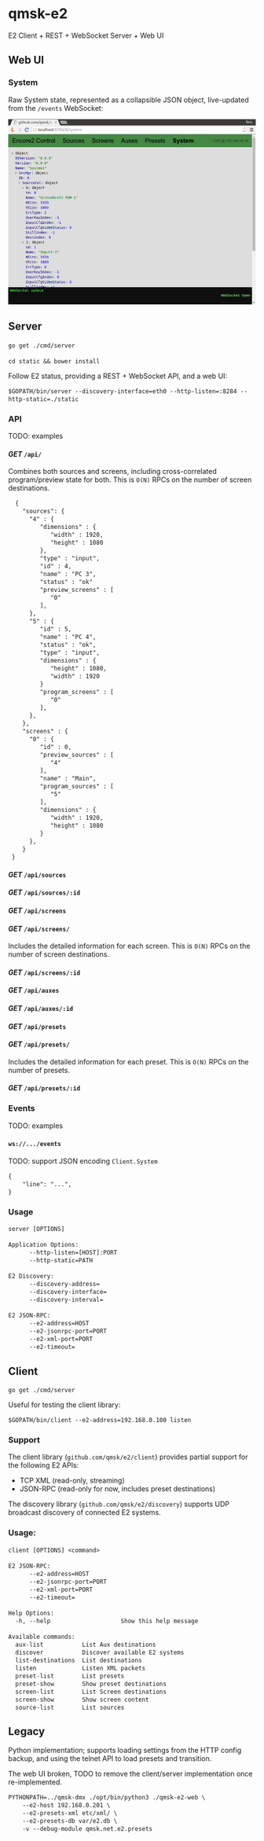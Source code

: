 # qmsk-e2
E2 Client + REST + WebSocket Server + Web UI

## Web UI

### System
Raw System state, represented as a collapsible JSON object, live-updated from the `/events` WebSocket:

![#/system](/docs/web-system.png?raw=true)

## Server

    go get ./cmd/server
    
    cd static && bower install

Follow E2 status, providing a REST + WebSocket API, and a web UI:

    $GOPATH/bin/server --discovery-interface=eth0 --http-listen=:8284 --http-static=./static

### API

TODO: examples

#### *GET* `/api/`

Combines both sources and screens, including cross-correlated program/preview state for both. This is `O(N)` RPCs on the number of screen destinations.

      {
        "sources": {
          "4" : {
             "dimensions" : {
                "width" : 1920,
                "height" : 1080
             },
             "type" : "input",
             "id" : 4,
             "name" : "PC 3",
             "status" : "ok"
             "preview_screens" : [
                "0"
             ],
          },
          "5" : {
             "id" : 5,
             "name" : "PC 4",
             "status" : "ok",
             "type" : "input",
             "dimensions" : {
                "height" : 1080,
                "width" : 1920
             }
             "program_screens" : [
                "0"
             ],
          },
        },
        "screens" : {
          "0" : {
             "id" : 0,
             "preview_sources" : [
                "4"
             ],
             "name" : "Main",
             "program_sources" : [
                "5"
             ],
             "dimensions" : {
                "width" : 1920,
                "height" : 1080
             }
          },
        }
     }

#### *GET* `/api/sources`

#### *GET* `/api/sources/:id`

#### *GET* `/api/screens`

#### *GET* `/api/screens/`

Includes the detailed information for each screen. This is `O(N)` RPCs on the number of screen destinations.

#### *GET* `/api/screens/:id`

#### *GET* `/api/auxes`

#### *GET* `/api/auxes/:id`

#### *GET* `/api/presets`

#### *GET* `/api/presets/`

Includes the detailed information for each preset. This is `O(N)` RPCs on the number of presets.

#### *GET* `/api/presets/:id`

### Events

TODO: examples

#### `ws://.../events`

TODO: support JSON encoding `Client.System`

    {
        "line": "...",
    }

### Usage
    server [OPTIONS]

    Application Options:
          --http-listen=[HOST]:PORT
          --http-static=PATH

    E2 Discovery:
          --discovery-address=
          --discovery-interface=
          --discovery-interval=

    E2 JSON-RPC:
          --e2-address=HOST
          --e2-jsonrpc-port=PORT
          --e2-xml-port=PORT
          --e2-timeout=

## Client
    
    go get ./cmd/server

Useful for testing the client library:

    $GOPATH/bin/client --e2-address=192.168.0.100 listen

### Support

The client library (`github.com/qmsk/e2/client`) provides partial support for the following E2 APIs:
* TCP XML (read-only, streaming)
* JSON-RPC (read-only for now, includes preset destinations)

The discovery library (`github.com/qmsk/e2/discovery`) supports UDP broadcast discovery of connected E2 systems.

### Usage:

    client [OPTIONS] <command>

    E2 JSON-RPC:
          --e2-address=HOST
          --e2-jsonrpc-port=PORT
          --e2-xml-port=PORT
          --e2-timeout=

    Help Options:
      -h, --help                    Show this help message

    Available commands:
      aux-list           List Aux destinations
      discover           Discover available E2 systems
      list-destinations  List destinations
      listen             Listen XML packets
      preset-list        List presets
      preset-show        Show preset destinations
      screen-list        List Screen destinations
      screen-show        Show screen content
      source-list        List sources

## Legacy

Python implementation; supports loading settings from the HTTP config backup, and using the telnet API to load presets and transition.

The web UI broken, TODO to remove the client/server implementation once re-implemented.

    PYTHONPATH=../qmsk-dmx ./opt/bin/python3 ./qmsk-e2-web \
        --e2-host 192.168.0.201 \
        --e2-presets-xml etc/xml/ \
        --e2-presets-db var/e2.db \
        -v --debug-module qmsk.net.e2.presets
